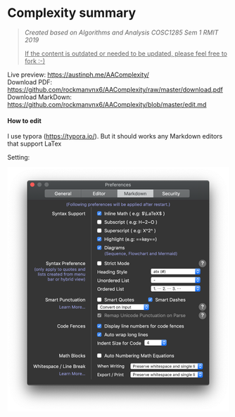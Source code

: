 # Complexity summary

> *Created based on Algorithms and Analysis COSC1285 Sem 1 RMIT 2019*
>
> <u>If the content is outdated or needed to be updated, please feel free to fork :-)</u>

Live preview: https://austinph.me/AAComplexity/ <br />
Download PDF: https://github.com/rockmanvnx6/AAComplexity/raw/master/download.pdf <br />
Download MarkDown: https://github.com/rockmanvnx6/AAComplexity/blob/master/edit.md <br />

#### How to edit

I use typora (https://typora.io/). But it should works any Markdown editors that support LaTex

Setting:

![image-20190607020125584](README.assets/image-20190607020125584.png)

